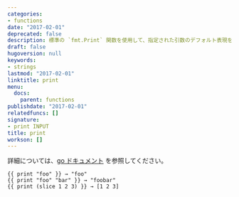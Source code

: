 ```yaml
---
categories:
- functions
date: "2017-02-01"
deprecated: false
description: 標準の `fmt.Print` 関数を使用して、指定された引数のデフォルト表現を出力します。
draft: false
hugoversion: null
keywords:
- strings
lastmod: "2017-02-01"
linktitle: print
menu:
  docs:
    parent: functions
publishdate: "2017-02-01"
relatedfuncs: []
signature:
- print INPUT
title: print
workson: []
---
```


詳細については、[go ドキュメント](https://golang.org/pkg/fmt/) を参照してください。

```go-html-template
{{ print "foo" }} → "foo"
{{ print "foo" "bar" }} → "foobar"
{{ print (slice 1 2 3) }} → [1 2 3]
```
